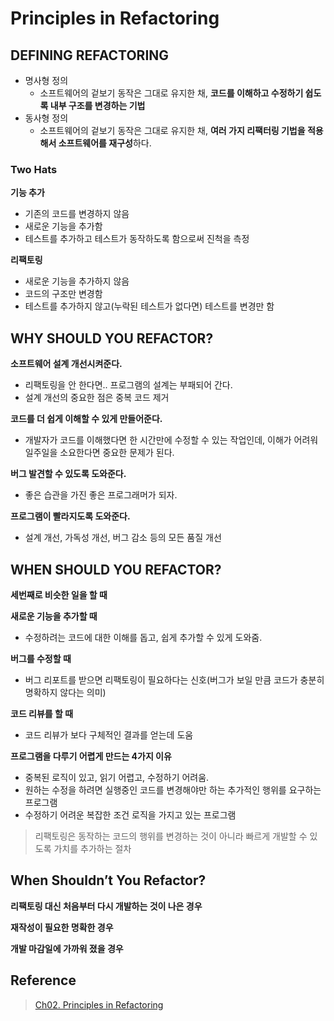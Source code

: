 # Principles in Refactoring

## DEFINING REFACTORING

- 명사형 정의
  - 소프트웨어의 겉보기 동작은 그대로 유지한 채, **코드를 이해하고 수정하기 쉽도록 내부 구조를 변경하는 기법**
- 동사형 정의
  - 소프트웨어의 겉보기 동작은 그대로 유지한 채, **여러 가지 리팩터링 기법을 적용해서 소프트웨어를 재구성**하다.

### Two Hats

**기능 추가**

- 기존의 코드를 변경하지 않음
- 새로운 기능을 추가함
- 테스트를 추가하고 테스트가 동작하도록 함으로써 진척을 측정

**리팩토링**

- 새로운 기능을 추가하지 않음
- 코드의 구조만 변경함
- 테스트를 추가하지 않고(누락된 테스트가 없다면) 테스트를 변경만 함

## WHY SHOULD YOU REFACTOR?

**소프트웨어 설계 개선시켜준다.**

- 리팩토링을 안 한다면.. 프로그램의 설계는 부패되어 간다.
- 설계 개선의 중요한 점은 중복 코드 제거

**코드를 더 쉽게 이해할 수 있게 만들어준다.**

- 개발자가 코드를 이해했다면 한 시간만에 수정할 수 있는 작업인데, 이해가 어려워 일주일을 소요한다면 중요한 문제가 된다.

**버그 발견할 수 있도록 도와준다.**

- 좋은 습관을 가진 좋은 프로그래머가 되자.

**프로그램이 빨라지도록 도와준다.**

- 설계 개선, 가독성 개선, 버그 감소 등의 모든 품질 개선

## WHEN SHOULD YOU REFACTOR?

**세번째로 비슷한 일을 할 때**

**새로운 기능을 추가할 때**
  - 수정하려는 코드에 대한 이해를 돕고, 쉽게 추가할 수 있게 도와줌.

**버그를 수정할 때**
  - 버그 리포트를 받으면 리팩토링이 필요하다는 신호(버그가 보일 만큼 코드가 충분히 명확하지 않다는 의미)

**코드 리뷰를 할 때**
  - 코드 리뷰가 보다 구체적인 결과를 얻는데 도움

**프로그램을 다루기 어렵게 만드는 4가지 이유**

- 중복된 로직이 있고, 읽기 어렵고, 수정하기 어려움.
- 원하는 수정을 하려면 실행중인 코드를 변경해야만 하는 추가적인 행위를 요구하는 프로그램
- 수정하기 어려운 복잡한 조건 로직을 가지고 있는 프로그램
  
> 리팩토링은 동작하는 코드의 행위를 변경하는 것이 아니라 빠르게 개발할 수 있도록 가치를 추가하는 절차

## When Shouldn’t You Refactor?

**리팩토링 대신 처음부터 다시 개발하는 것이 나은 경우**

**재작성이 필요한 명확한 경우**

**개발 마감일에 가까워 졌을 경우**

## Reference

> [Ch02. Principles in Refactoring](https://www.evernote.com/shard/s3/client/snv?noteGuid=f7814b14-dcf2-46f7-94db-6271ff1d642a&noteKey=250003773edcc6b5&sn=https%3A%2F%2Fwww.evernote.com%2Fshard%2Fs3%2Fsh%2Ff7814b14-dcf2-46f7-94db-6271ff1d642a%2F250003773edcc6b5&title=Ch02.%2BPrinciples%2Bin%2BRefactoring)
